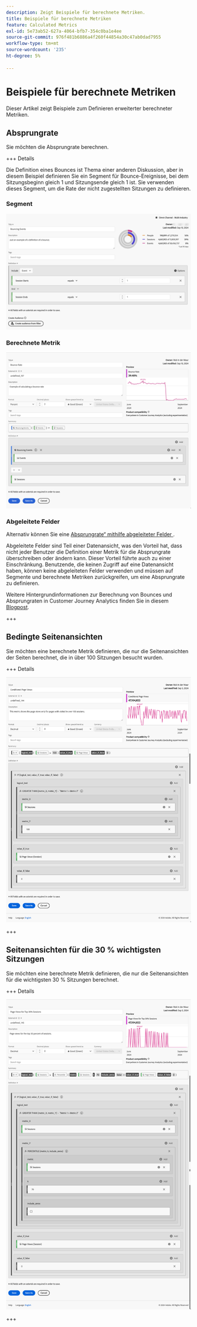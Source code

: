 ```yaml
---
description: Zeigt Beispiele für berechnete Metriken.
title: Beispiele für berechnete Metriken
feature: Calculated Metrics
exl-id: 5e73ab52-627a-4064-bfb7-354c0ba1e4ee
source-git-commit: 976f481b6886a4f260f44854a30c47ab0dad7955
workflow-type: tm+mt
source-wordcount: '235'
ht-degree: 5%

---
```


# Beispiele für berechnete Metriken

Dieser Artikel zeigt Beispiele zum Definieren erweiterter berechneter Metriken.

## Absprungrate

Sie möchten die Absprungrate berechnen.

+++ Details

Die Definition eines Bounces ist Thema einer anderen Diskussion, aber in diesem Beispiel definieren Sie ein Segment für Bounce-Ereignisse, bei dem Sitzungsbeginn gleich 1 und Sitzungsende gleich 1 ist. Sie verwenden dieses Segment, um die Rate der nicht zugestellten Sitzungen zu definieren.


### Segment

![Bounce-Ereignisse](assets/example-bounce-bouncedevents.png)

### Berechnete Metrik

![Absprungrate](assets/example-bounce-rate.png)


### Abgeleitete Felder

Alternativ können Sie eine [Absprungrate“ mithilfe abgeleiteter Felder ](/help/data-views/derived-fields/derived-fields.md#bounces).

Abgeleitete Felder sind Teil einer Datenansicht, was den Vorteil hat, dass nicht jeder Benutzer die Definition einer Metrik für die Absprungrate überschreiben oder ändern kann. Dieser Vorteil führte auch zu einer Einschränkung. Benutzende, die keinen Zugriff auf eine Datenansicht haben, können keine abgeleiteten Felder verwenden und müssen auf Segmente und berechnete Metriken zurückgreifen, um eine Absprungrate zu definieren.

Weitere Hintergrundinformationen zur Berechnung von Bounces und Absprungraten in Customer Journey Analytics finden Sie in diesem [Blogpost](https://experienceleaguecommunities.adobe.com/t5/adobe-analytics-blogs/calculating-bounces-amp-bounce-rate-in-adobe-customer-journey/ba-p/706446).

+++


## Bedingte Seitenansichten

Sie möchten eine berechnete Metrik definieren, die nur die Seitenansichten der Seiten berechnet, die in über 100 Sitzungen besucht wurden.

+++ Details

![Bedingte Seitenansichten](assets/conditional-page-views.png)

+++

## Seitenansichten für die 30 % wichtigsten Sitzungen

Sie möchten eine berechnete Metrik definieren, die nur die Seitenansichten für die wichtigsten 30 % Sitzungen berechnet.

+++ Details

![Top 30 % Seitenansichten](assets/top30-page-views.png)

+++

